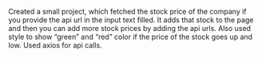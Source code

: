 Created a small project, which fetched the stock price of the company if you provide the api url in the input text filled. 
It adds that stock to the page and then you can add more stock prices by adding the api urls. 
Also used style to show “green” and “red” color if the price of the stock goes up and low.
Used axios for api calls.

